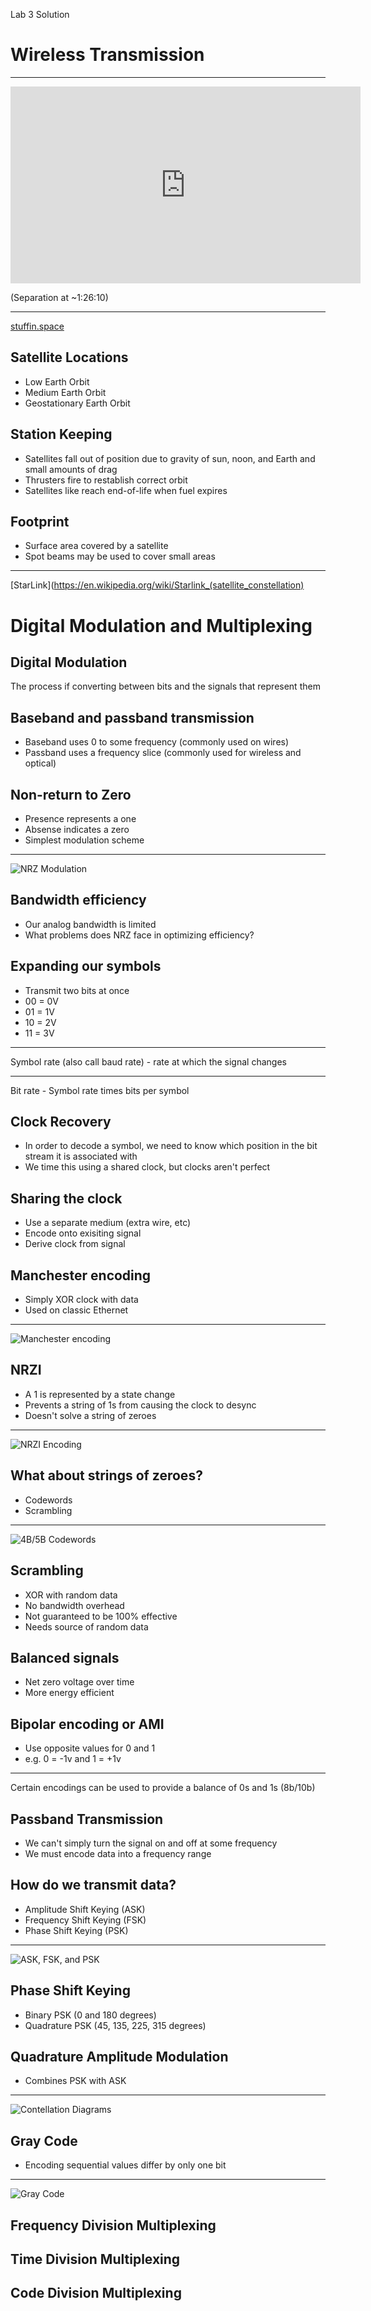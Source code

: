 Lab 3 Solution

Wireless Transmission
=====================

---

<iframe width="560" height="315" src="https://www.youtube.com/embed/VshdafZvwrg?start=939" frameborder="0" allow="accelerometer; autoplay; encrypted-media; gyroscope; picture-in-picture" allowfullscreen></iframe>

(Separation at ~1:26:10)

---

[stuffin.space](http://stuffin.space)

Satellite Locations
-------------------

- Low Earth Orbit
- Medium Earth Orbit
- Geostationary Earth Orbit

Station Keeping
---------------

- Satellites fall out of position due to gravity of sun, noon, and Earth and small amounts of drag
- Thrusters fire to restablish correct orbit
- Satellites like reach end-of-life when fuel expires

Footprint
---------

- Surface area covered by a satellite
- Spot beams may be used to cover small areas

---

[StarLink](https://en.wikipedia.org/wiki/Starlink_(satellite_constellation)

Digital Modulation and Multiplexing
===================================

Digital Modulation
------------------

The process if converting between bits and the signals that represent them

Baseband and passband transmission
----------------------------------

- Baseband uses 0 to some frequency (commonly used on wires)
- Passband uses a frequency slice (commonly used for wireless and optical)

Non-return to Zero
------------------

- Presence represents a one
- Absense indicates a zero
- Simplest modulation scheme

---

![NRZ Modulation](https://upload.wikimedia.org/wikipedia/commons/5/55/NRZcode.png)

Bandwidth efficiency
--------------------

- Our analog bandwidth is limited
- What problems does NRZ face in optimizing efficiency?

Expanding our symbols
---------------------

- Transmit two bits at once
- 00 = 0V
- 01 = 1V
- 10 = 2V
- 11 = 3V

---

Symbol rate (also call baud rate) - rate at which the signal changes

---

Bit rate - Symbol rate times bits per symbol

Clock Recovery
--------------

- In order to decode a symbol, we need to know which position in the bit stream it is associated with
- We time this using a shared clock, but clocks aren't perfect

Sharing the clock
-----------------

- Use a separate medium (extra wire, etc)
- Encode onto exisiting signal
- Derive clock from signal

Manchester encoding
-------------------

- Simply XOR clock with data
- Used on classic Ethernet

---

![Manchester encoding](https://upload.wikimedia.org/wikipedia/commons/thumb/9/90/Manchester_encoding_both_conventions.svg/800px-Manchester_encoding_both_conventions.svg.png)

NRZI
----

- A 1 is represented by a state change
- Prevents a string of 1s from causing the clock to desync
- Doesn't solve a string of zeroes

---

![NRZI Encoding](https://upload.wikimedia.org/wikipedia/commons/e/e4/NRZI_example.png)

What about strings of zeroes?
-----------------------------

- Codewords 
- Scrambling

---

![4B/5B Codewords](figures/4b5b.png)

Scrambling
----------

- XOR with random data
- No bandwidth overhead
- Not guaranteed to be 100% effective
- Needs source of random data

Balanced signals
----------------

- Net zero voltage over time
- More energy efficient

Bipolar encoding or AMI
-----------------------

- Use opposite values for 0 and 1
- e.g. 0 = -1v and 1 = +1v

---

Certain encodings can be used to provide a balance of 0s and 1s (8b/10b)

Passband Transmission
---------------------

- We can't simply turn the signal on and off at some frequency
- We must encode data into a frequency range

How do we transmit data?
------------------------

- Amplitude Shift Keying (ASK)
- Frequency Shift Keying (FSK)
- Phase Shift Keying (PSK)

---

![ASK, FSK, and PSK](figures/2-22.png)

Phase Shift Keying
------------------

- Binary PSK (0 and 180 degrees)
- Quadrature PSK (45, 135, 225, 315 degrees)

Quadrature Amplitude Modulation
-------------------------------

- Combines PSK with ASK

---

![Contellation Diagrams](figures/2-23.png)

Gray Code
---------

- Encoding sequential values differ by only one bit

---

![Gray Code](figures/gray-code.png)

Frequency Division Multiplexing
-------------------------------

Time Division Multiplexing
--------------------------

Code Division Multiplexing
--------------------------

